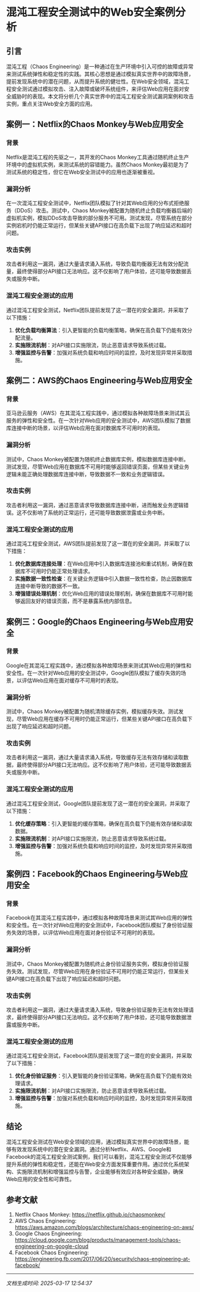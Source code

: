 # 混沌工程安全测试中的Web安全案例分析

## 引言

混沌工程（Chaos Engineering）是一种通过在生产环境中引入可控的故障或异常来测试系统弹性和稳定性的实践。其核心思想是通过模拟真实世界中的故障场景，提前发现系统中的潜在问题，从而提升系统的健壮性。在Web安全领域，混沌工程安全测试通过模拟攻击、注入故障或破坏系统组件，来评估Web应用在面对安全威胁时的表现。本文将分析几个真实世界中的混沌工程安全测试漏洞案例和攻击实例，重点关注Web安全方面的应用。

## 案例一：Netflix的Chaos Monkey与Web应用安全

### 背景

Netflix是混沌工程的先驱之一，其开发的Chaos Monkey工具通过随机终止生产环境中的虚拟机实例，来测试系统的容错能力。虽然Chaos Monkey最初是为了测试系统的稳定性，但它在Web安全测试中的应用也逐渐被重视。

### 漏洞分析

在一次混沌工程安全测试中，Netflix团队模拟了针对其Web应用的分布式拒绝服务（DDoS）攻击。测试中，Chaos Monkey被配置为随机终止负载均衡器后端的虚拟机实例，模拟DDoS攻击导致的部分服务不可用。测试发现，尽管系统在部分实例宕机时仍能正常运行，但某些关键API接口在高负载下出现了响应延迟和超时问题。

### 攻击实例

攻击者利用这一漏洞，通过大量请求涌入系统，导致负载均衡器无法有效分配流量，最终使得部分API接口无法响应。这不仅影响了用户体验，还可能导致数据丢失或服务中断。

### 混沌工程安全测试的应用

通过混沌工程安全测试，Netflix团队提前发现了这一潜在的安全漏洞，并采取了以下措施：
1. **优化负载均衡算法**：引入更智能的负载均衡策略，确保在高负载下仍能有效分配流量。
2. **实施限流机制**：对API接口实施限流，防止恶意请求导致系统过载。
3. **增强监控与告警**：加强对系统负载和响应时间的监控，及时发现异常并采取措施。

## 案例二：AWS的Chaos Engineering与Web应用安全

### 背景

亚马逊云服务（AWS）在其混沌工程实践中，通过模拟各种故障场景来测试其云服务的弹性和安全性。在一次针对Web应用的安全测试中，AWS团队模拟了数据库连接中断的场景，以评估Web应用在面对数据库不可用时的表现。

### 漏洞分析

测试中，Chaos Monkey被配置为随机终止数据库实例，模拟数据库连接中断。测试发现，尽管Web应用在数据库不可用时能够返回错误页面，但某些关键业务逻辑未能正确处理数据库连接中断，导致数据不一致和业务逻辑错误。

### 攻击实例

攻击者利用这一漏洞，通过恶意请求导致数据库连接中断，进而触发业务逻辑错误。这不仅影响了系统的正常运行，还可能导致数据泄露或业务中断。

### 混沌工程安全测试的应用

通过混沌工程安全测试，AWS团队提前发现了这一潜在的安全漏洞，并采取了以下措施：
1. **优化数据库连接处理**：在Web应用中引入数据库连接池和重试机制，确保在数据库不可用时仍能正常处理请求。
2. **实施数据一致性检查**：在关键业务逻辑中引入数据一致性检查，防止因数据库连接中断导致的数据不一致。
3. **增强错误处理机制**：优化Web应用的错误处理机制，确保在数据库不可用时能够返回友好的错误页面，而不是暴露系统内部信息。

## 案例三：Google的Chaos Engineering与Web应用安全

### 背景

Google在其混沌工程实践中，通过模拟各种故障场景来测试其Web应用的弹性和安全性。在一次针对Web应用的安全测试中，Google团队模拟了缓存失效的场景，以评估Web应用在面对缓存不可用时的表现。

### 漏洞分析

测试中，Chaos Monkey被配置为随机清除缓存实例，模拟缓存失效。测试发现，尽管Web应用在缓存不可用时仍能正常运行，但某些关键API接口在高负载下出现了响应延迟和超时问题。

### 攻击实例

攻击者利用这一漏洞，通过大量请求涌入系统，导致缓存无法有效存储和读取数据，最终使得部分API接口无法响应。这不仅影响了用户体验，还可能导致数据丢失或服务中断。

### 混沌工程安全测试的应用

通过混沌工程安全测试，Google团队提前发现了这一潜在的安全漏洞，并采取了以下措施：
1. **优化缓存策略**：引入更智能的缓存策略，确保在高负载下仍能有效存储和读取数据。
2. **实施限流机制**：对API接口实施限流，防止恶意请求导致系统过载。
3. **增强监控与告警**：加强对系统负载和响应时间的监控，及时发现异常并采取措施。

## 案例四：Facebook的Chaos Engineering与Web应用安全

### 背景

Facebook在其混沌工程实践中，通过模拟各种故障场景来测试其Web应用的弹性和安全性。在一次针对Web应用的安全测试中，Facebook团队模拟了身份验证服务失效的场景，以评估Web应用在面对身份验证不可用时的表现。

### 漏洞分析

测试中，Chaos Monkey被配置为随机终止身份验证服务实例，模拟身份验证服务失效。测试发现，尽管Web应用在身份验证不可用时仍能正常运行，但某些关键API接口在高负载下出现了响应延迟和超时问题。

### 攻击实例

攻击者利用这一漏洞，通过大量请求涌入系统，导致身份验证服务无法有效处理请求，最终使得部分API接口无法响应。这不仅影响了用户体验，还可能导致数据泄露或服务中断。

### 混沌工程安全测试的应用

通过混沌工程安全测试，Facebook团队提前发现了这一潜在的安全漏洞，并采取了以下措施：
1. **优化身份验证服务**：引入更智能的身份验证策略，确保在高负载下仍能有效处理请求。
2. **实施限流机制**：对API接口实施限流，防止恶意请求导致系统过载。
3. **增强监控与告警**：加强对系统负载和响应时间的监控，及时发现异常并采取措施。

## 结论

混沌工程安全测试在Web安全领域的应用，通过模拟真实世界中的故障场景，能够有效发现系统中的潜在安全漏洞。通过分析Netflix、AWS、Google和Facebook的混沌工程安全测试案例，我们可以看到，混沌工程安全测试不仅能够提升系统的弹性和稳定性，还能在Web安全方面发挥重要作用。通过优化系统架构、实施限流机制和增强监控与告警，企业能够有效应对各种安全威胁，确保Web应用的安全性和可靠性。

## 参考文献

1. Netflix Chaos Monkey: https://netflix.github.io/chaosmonkey/
2. AWS Chaos Engineering: https://aws.amazon.com/blogs/architecture/chaos-engineering-on-aws/
3. Google Chaos Engineering: https://cloud.google.com/blog/products/management-tools/chaos-engineering-on-google-cloud
4. Facebook Chaos Engineering: https://engineering.fb.com/2017/06/20/security/chaos-engineering-at-facebook/

---

*文档生成时间: 2025-03-17 12:54:37*

